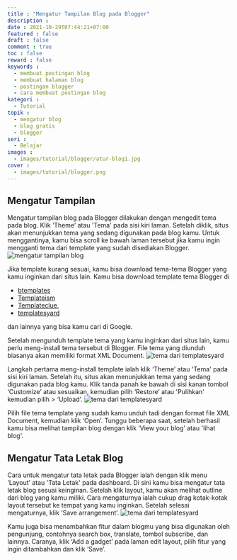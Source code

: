 ```yaml
---
title : "Mengatur Tampilan Blog pada Blogger"
description : 
date : 2021-10-29T07:44:21+07:00
featured : false
draft : false
comment : true
toc : false
reward : false
keywords : 
  - membuat postingan blog
  - membuat halaman blog
  - postingan blogger
  - cara membuat postingan blog
kategori : 
  - Tutorial
topik :
  - mengatur blog
  - blog gratis
  - blogger
seri : 
  - Belajar
images : 
  - images/tutorial/blogger/atur-blog1.jpg
cover : 
  - images/tutorial/blogger.png
---
```

## Mengatur Tampilan
Mengatur tampilan blog pada Blogger dilakukan dengan mengedit tema pada blog. Klik ‘Theme’ atau 'Tema' pada sisi kiri laman. Setelah diklik, situs akan menunjukkan tema yang sedang digunakan pada blog kamu. Untuk menggantinya, kamu bisa scroll ke bawah laman tersebut jika kamu ingin mengganti tema dari template yang sudah disediakan Blogger.
![mengatur tampilan blog](/images/tutorial/blogger/atur-blog2.jpg)

Jika template kurang sesuai, kamu bisa download tema-tema Blogger yang kamu inginkan dari situs lain. Kamu bisa download template tema Blogger di 
- [btemplates](http://btemplates.com/) 
- [Templateism](http://www.templateism.com/)
- [Templateclue](https://www.templateclue.com/), 
- [templatesyard](https://www.templatesyard.com/)

dan lainnya yang bisa kamu cari di Google.

Setelah mengunduh template tema yang kamu inginkan dari situs lain, kamu perlu meng-install tema tersebut di Blogger. File tema yang diunduh biasanya akan memiliki format XML Document.
![tema dari templatesyard](/images/tutorial/blogger/atur-blog3.jpg)

Langkah pertama meng-install template ialah klik ‘Theme’ atau 'Tema' pada sisi kiri laman. Setelah itu, situs akan menunjukkan tema yang sedang digunakan pada blog kamu. Klik tanda panah ke bawah di sisi kanan tombol ‘Customize’ atau sesuaikan, kemudian pilih ‘Restore’ atau 'Pulihkan' kemudian pilih > ‘Upload’.
![tema dari templatesyard](/images/tutorial/blogger/atur-blog4.jpg)

Pilih file tema template yang sudah kamu unduh tadi dengan format file XML Document, kemudian klik ‘Open’. Tunggu beberapa saat, setelah berhasil kamu bisa melihat tampilan blog dengan klik ‘View your blog’ atau 'lihat blog'.

## Mengatur Tata Letak Blog
Cara untuk mengatur tata letak pada Blogger ialah dengan klik menu ‘Layout’ atau 'Tata Letak' pada dashboard. Di sini kamu bisa mengatur tata letak blog sesuai keinginan. Setelah klik layout, kamu akan melihat outline dari blog yang kamu miliki. Cara mengaturnya ialah cukup drag kotak-kotak layout tersebut ke tempat yang kamu inginkan. Setelah selesai mengaturnya, klik ‘Save arrangement’.
![tema dari templatesyard](/images/tutorial/blogger/atur-blog5.jpg)

Kamu juga bisa menambahkan fitur dalam blogmu yang bisa digunakan oleh pengunjung, contohnya search box, translate, tombol subscribe, dan lainnya. Caranya, klik ‘Add a gadget’ pada laman edit layout, pilih fitur yang ingin ditambahkan dan klik ‘Save’.
